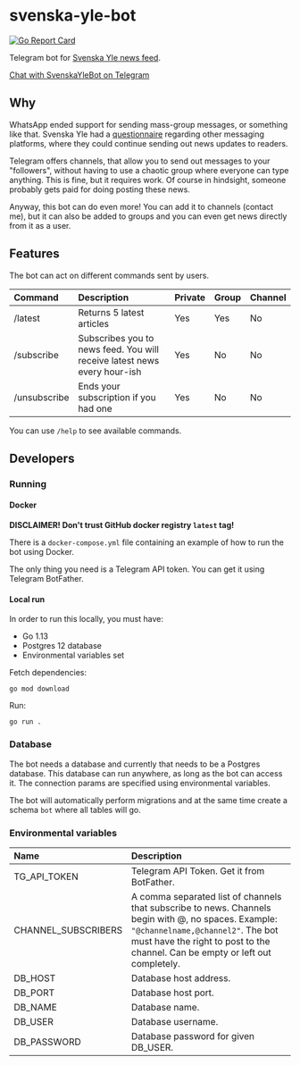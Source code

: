 # svenska-yle-bot

[![Go Report Card](https://goreportcard.com/badge/github.com/osoderholm/svenska-yle-bot)](https://goreportcard.com/report/github.com/osoderholm/svenska-yle-bot)

Telegram bot for [Svenska Yle news feed](https://svenska.yle.fi).

[Chat with SvenskaYleBot on Telegram](https://t.me/SvenskaYleBot)

## Why

WhatsApp ended support for sending mass-group messages, or something like that. 
Svenska Yle had a [questionnaire](https://svenska.yle.fi/artikel/2019/12/12/whatsapp-stoppade-grupputskicken-hjalp-oss-att-hitta-nya-satt-att-na-dig) regarding other messaging platforms, 
where they could continue sending out news updates to readers.

Telegram offers channels, that allow you to send out messages to your "followers", 
without having to use a chaotic group where everyone can type anything. 
This is fine, but it requires work. Of course in hindsight, someone probably gets paid for doing posting these news.

Anyway, this bot can do even more! You can add it to channels (contact me), 
but it can also be added to groups and you can even get news directly from it as a user.

## Features

The bot can act on different commands sent by users.

| Command | Description | Private | Group | Channel |
|:---------|:------------|---------|-------|---------|
| /latest  | Returns 5 latest articles| Yes | Yes | No |
| /subscribe | Subscribes you to news feed. You will receive latest news every hour-ish | Yes | No | No |
| /unsubscribe | Ends your subscription if you had one | Yes | No | No |

You can use `/help` to see available commands.

## Developers

### Running

#### Docker

**DISCLAIMER! Don't trust GitHub docker registry `latest` tag!**

There is a `docker-compose.yml` file containing an example of how to run the bot using Docker.

The only thing you need is a Telegram API token. You can get it using Telegram BotFather.

#### Local run
In order to run this locally, you must have: 

* Go 1.13
* Postgres 12 database
* Environmental variables set

Fetch dependencies:

    go mod download
    
Run:

    go run .

### Database

The bot needs a database and currently that needs to be a Postgres database. 
This database can run anywhere, as long as the bot can access it. 
The connection params are specified using environmental variables.

The bot will automatically perform migrations and at the same time create a schema `bot` where all tables will go.

### Environmental variables

| Name | Description |
|:-----|:------------|
| TG_API_TOKEN | Telegram API Token. Get it from BotFather. |
| CHANNEL_SUBSCRIBERS | A comma separated list of channels that subscribe to news. Channels begin with @, no spaces. Example: `"@channelname,@channel2"`. The bot must have the right to post to the channel. Can be empty or left out completely. |
| DB_HOST | Database host address. |
| DB_PORT | Database host port. |
| DB_NAME | Database name. |
| DB_USER | Database username. |
| DB_PASSWORD | Database password for given DB_USER. |    
